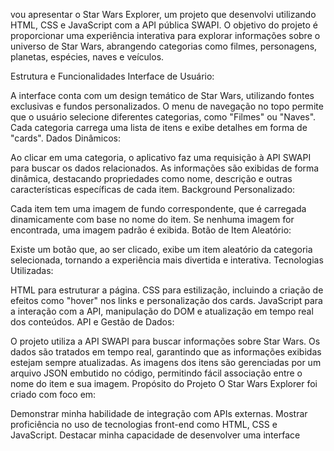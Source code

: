 vou apresentar o Star Wars Explorer, um projeto que desenvolvi utilizando HTML, CSS e JavaScript com a API pública SWAPI. O objetivo do projeto é proporcionar uma experiência interativa para explorar informações sobre o universo de Star Wars, abrangendo categorias como filmes, personagens, planetas, espécies, naves e veículos.

Estrutura e Funcionalidades
Interface de Usuário:

A interface conta com um design temático de Star Wars, utilizando fontes exclusivas e fundos personalizados.
O menu de navegação no topo permite que o usuário selecione diferentes categorias, como "Filmes" ou "Naves".
Cada categoria carrega uma lista de itens e exibe detalhes em forma de "cards".
Dados Dinâmicos:

Ao clicar em uma categoria, o aplicativo faz uma requisição à API SWAPI para buscar os dados relacionados.
As informações são exibidas de forma dinâmica, destacando propriedades como nome, descrição e outras características específicas de cada item.
Background Personalizado:

Cada item tem uma imagem de fundo correspondente, que é carregada dinamicamente com base no nome do item. Se nenhuma imagem for encontrada, uma imagem padrão é exibida.
Botão de Item Aleatório:

Existe um botão que, ao ser clicado, exibe um item aleatório da categoria selecionada, tornando a experiência mais divertida e interativa.
Tecnologias Utilizadas:

HTML para estruturar a página.
CSS para estilização, incluindo a criação de efeitos como "hover" nos links e personalização dos cards.
JavaScript para a interação com a API, manipulação do DOM e atualização em tempo real dos conteúdos.
API e Gestão de Dados:

O projeto utiliza a API SWAPI para buscar informações sobre Star Wars. Os dados são tratados em tempo real, garantindo que as informações exibidas estejam sempre atualizadas.
As imagens dos itens são gerenciadas por um arquivo JSON embutido no código, permitindo fácil associação entre o nome do item e sua imagem.
Propósito do Projeto
O Star Wars Explorer foi criado com foco em:

Demonstrar minha habilidade de integração com APIs externas.
Mostrar proficiência no uso de tecnologias front-end como HTML, CSS e JavaScript.
Destacar minha capacidade de desenvolver uma interface 
